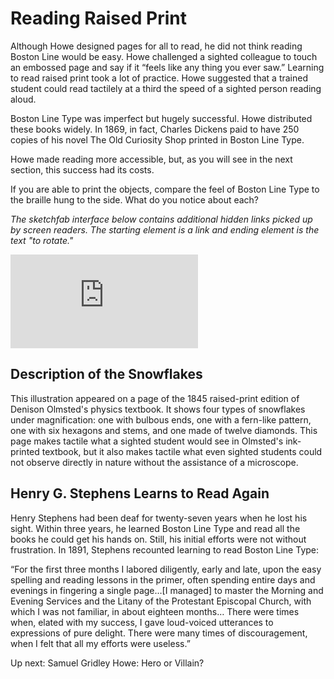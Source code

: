 # Reading Raised Print

Although Howe designed pages for all to read, he did not think reading Boston Line would be easy. Howe challenged a sighted colleague to touch an embossed page and say if it “feels like any thing you ever saw.” Learning to read raised print took a lot of practice. Howe suggested that a trained student could read tactilely at a third the speed of a sighted person reading aloud.

Boston Line Type was imperfect but hugely successful. Howe distributed these books widely. In 1869, in fact, Charles Dickens paid to have 250 copies of his novel The Old Curiosity Shop printed in Boston Line Type.

Howe made reading more accessible, but, as you will see in the next section, this success had its costs.

If you are able to print the objects, compare the feel of Boston Line Type to the braille hung to the side. What do you notice about each?

 

*The sketchfab interface below contains additional hidden links picked up by screen readers. The starting element is a link and ending element is the text "to rotate."*

<div class="sketchfab-embed-wrapper"> <iframe title="A diagram of magnified snowflakes" frameborder="0" allowfullscreen mozallowfullscreen="true" webkitallowfullscreen="true" allow="autoplay; fullscreen; xr-spatial-tracking" xr-spatial-tracking execution-while-out-of-viewport execution-while-not-rendered web-share src="https://sketchfab.com/models/4a83c1dcd34147e783c7ec457301ca51/embed?camera=0"> </iframe> </div>

## Description of the Snowflakes

This illustration appeared on a page of the 1845 raised-print edition of Denison Olmsted's physics textbook. It shows four types of snowflakes under magnification: one with bulbous ends, one with a fern-like pattern, one with six hexagons and stems, and one made of twelve diamonds. This page makes tactile what a sighted student would see in Olmsted's ink-printed textbook, but it also makes tactile what even sighted students could not observe directly in nature without the assistance of a microscope.

## Henry G. Stephens Learns to Read Again

Henry Stephens had been deaf for twenty-seven years when he lost his sight. Within three years, he learned Boston Line Type and read all the books he could get his hands on. Still, his initial efforts were not without frustration. In 1891, Stephens recounted learning to read Boston Line Type:

“For the first three months I labored diligently, early and late, upon the easy spelling and reading lessons in the primer, often spending entire days and evenings in fingering a single page…[I managed] to master the Morning and Evening Services and the Litany of the Protestant Episcopal Church, with which I was not familiar, in about eighteen months… There were times when, elated with my success, I gave loud-voiced utterances to expressions of pure delight. There were many times of discouragement, when I felt that all my efforts were useless.”

Up next: Samuel Gridley Howe: Hero or Villain? 